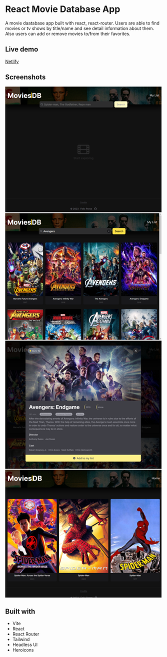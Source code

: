 # React Movie Database App

A movie daatabase app built with react, react-router. Users are able to find movies or tv shows by title/name and see detail information about them. Also users can add or remove movies to/from their favorites.

## Live demo

[Netlify](https://courageous-chaja-7597ca.netlify.app/)

## Screenshots

<div>
  <img src="./screenshots/1.png" alt="Home page" width="500px" />
  <img src="./screenshots/2.png" alt="Home page, after search" width="500px" />
  <img src="./screenshots/3.png" alt="Home page, looking at movie details" width="500px" />
  <img src="./screenshots/4.png" alt="My List page" width="500px" />
</div>

## Built with

- Vite
- React
- React Router
- Tailwind
- Headless UI
- Heroicons
